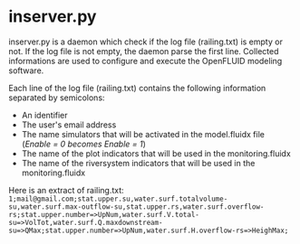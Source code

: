 inserver.py
===============

inserver.py is a daemon which check if the log file (railing.txt) is empty or not.
If the log file is not empty, the daemon parse the first line. 
Collected informations are used to configure and execute the OpenFLUID modeling software.

Each line of the log file (railing.txt) contains the following information separated by semicolons:
- An identifier
- The user's email address
- The name simulators that will be activated in the model.fluidx file (*Enable = 0 becomes Enable = 1*)
- The name of the plot indicators that will be used in the monitoring.fluidx
- The name of the riversystem indicators that will be used in the monitoring.fluidx

Here is an extract of railing.txt:
`1;mail@gmail.com;stat.upper.su,water.surf.totalvolume-su,water.surf.max-outflow-su,stat.upper.rs,water.surf.overflow-rs;stat.upper.number=>UpNum,water.surf.V.total-su=>VolTot,water.surf.Q.maxdownstream-su=>QMax;stat.upper.number=>UpNum,water.surf.H.overflow-rs=>HeighMax;`

